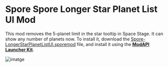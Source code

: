 # Spore  Spore Longer Star Planet List UI Mod

This mod removes the 5-planet limit in the star tooltip in Space Stage. It can show any number of planets now. To install it, download the [Spore-LongerStarPlanetListUI.sporemod](
https://github.com/emd4600/Spore-LongerStarPlanetListUI/releases/download/v1/Spore-LongerStarPlanetListUI.sporemod) file, and install it using the [**ModAPI Launcher Kit**](http://davoonline.com/sporemodder/rob55rod/ModAPI/Public/).

![imatge](https://github.com/user-attachments/assets/c2b5aa50-5d44-4065-b75f-b41e3da1b1c9)
